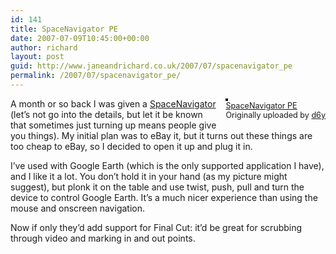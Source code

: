 ```yaml
---
id: 141
title: SpaceNavigator PE
date: 2007-07-09T10:45:00+00:00
author: richard
layout: post
guid: http://www.janeandrichard.co.uk/2007/07/spacenavigator_pe
permalink: /2007/07/spacenavigator_pe/
---
```

<div style="float: right; margin-left: 10px; margin-bottom: 10px;">
  <a href="http://www.flickr.com/photos/d6y/760785346/" title="photo sharing"><img src="http://farm2.static.flickr.com/1332/760785346_96998f2eb6_m.jpg" alt="" style="border: solid 2px #000000;" /></a> <br /> <span style="font-size: 0.9em; margin-top: 0px;"> <a href="http://www.flickr.com/photos/d6y/760785346/">SpaceNavigator PE</a> <br /> Originally uploaded by <a href="http://www.flickr.com/people/d6y/">d6y</a> </span>
</div>

A month or so back I was given a [SpaceNavigator](http://www.3dconnexion.com/products/3a1d.php) (let&#8217;s not go into the details, but let it be known that sometimes just turning up means people give you things). My initial plan was to eBay it, but it turns out these things are too cheap to eBay, so I decided to open it up and plug it in. 

I&#8217;ve used with Google Earth (which is the only supported application I have), and I like it a lot. You don&#8217;t hold it in your hand (as my picture might suggest), but plonk it on the table and use twist, push, pull and turn the device to control Google Earth. It&#8217;s a much nicer experience than using the mouse and onscreen navigation.

Now if only they&#8217;d add support for Final Cut: it&#8217;d be great for scrubbing through video and marking in and out points.<br clear="all" />